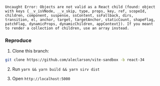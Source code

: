 ```
Uncaught Error: Objects are not valid as a React child (found: object with keys {__v_isVNode, __v_skip, type, props, key, ref, scopeId, children, component, suspense, ssContent, ssFallback, dirs, transition, el, anchor, target, targetAnchor, staticCount, shapeFlag, patchFlag, dynamicProps, dynamicChildren, appContext}). If you meant to render a collection of children, use an array instead.
```

### Reproduce

1. Clone this branch:
```sh
git clone https://github.com/aleclarson/vite-sandbox -b react-34
```

2. Run `yarn && yarn build && yarn sirv dist`

3. Open `http://localhost:5000`
